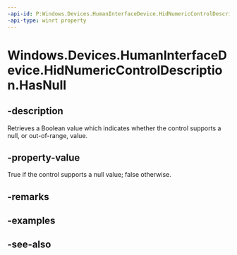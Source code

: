 ```yaml
---
-api-id: P:Windows.Devices.HumanInterfaceDevice.HidNumericControlDescription.HasNull
-api-type: winrt property
---
```


<!-- Property syntax
public bool HasNull { get; }
-->

# Windows.Devices.HumanInterfaceDevice.HidNumericControlDescription.HasNull

## -description
Retrieves a Boolean value which indicates whether the control supports a null, or out-of-range, value.

## -property-value
True if the control supports a null value; false otherwise.

## -remarks

## -examples

## -see-also
